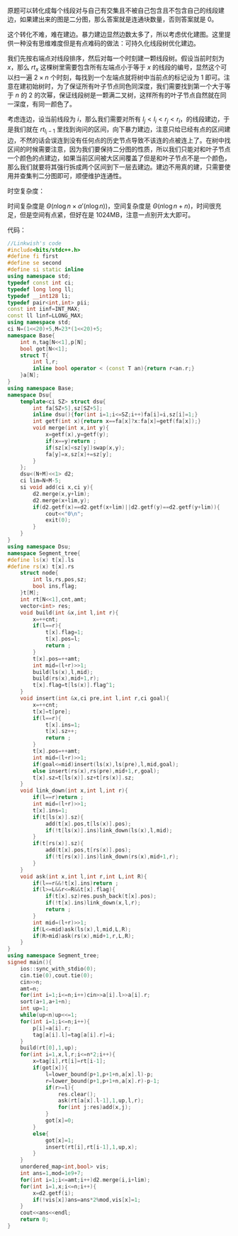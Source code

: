 原题可以转化成每个线段对与自己有交集且不被自己包含且不包含自己的线段建边，如果建出来的图是二分图，那么答案就是连通块数量，否则答案就是 $0$。

这个转化不难，难在建边。暴力建边显然边数太多了，所以考虑优化建图。这里提供一种没有思维难度但是有点难码的做法：可持久化线段树优化建边。

我们先按右端点对线段排序，然后对每一个时刻建一颗线段树。假设当前时刻为 $x$，那么 $rt_x$ 这棵树里需要包含所有左端点小于等于 $x$ 的线段的编号，显然这个可以扫一遍 $2\times n$ 个时刻，每找到一个左端点就将树中当前点的标记设为 $1$ 即可。注意在建初始树时，为了保证所有叶子节点同色同深度，我们需要找到第一个大于等于 $n$ 的 $2$ 的次幂，保证线段树是一颗满二叉树，这样所有的叶子节点自然就在同一深度，有同一颜色了。

考虑连边，设当前线段为 $i$，那么我们需要对所有 $l_j<l_i<r_j<r_i$，的线段建边，于是我们就在 $rt_{l_i-1}$ 里找到询问的区间，向下暴力建边，注意只给已经有点的区间建边，不然的话会误连到没有任何点的历史节点导致不该连的点被连上了。在树中找区间的时候需要注意，因为我们要保持二分图的性质，所以我们只能对和叶子节点一个颜色的点建边，如果当前区间被大区间覆盖了但是和叶子节点不是一个颜色，那么我们就要将其强行拆成两个区间到下一层去建边。建边不用真的建，只需要使用并查集判二分图即可，顺便维护连通性。

时空复杂度：

时间复杂度是 $\Theta(n\log n \times\alpha'(n\log n))$，空间复杂度是 $\Theta(n\log n+n)$，时间很充足，但是空间有点紧，但好在是 1024MB，注意一点别开太大即可。

代码：

```cpp
//Linkwish's code
#include<bits/stdc++.h>
#define fi first
#define se second
#define si static inline
using namespace std;
typedef const int ci;
typedef long long ll;
typedef __int128 li;
typedef pair<int,int> pii;
const int iinf=INT_MAX;
const ll linf=LLONG_MAX;
using namespace std;
ci N=(1<<20)+5,M=23*(1<<20)+5;
namespace Base{
	int n,tag[N<<1],p[N];
	bool got[N<<1];
	struct T{
		int l,r;
		inline bool operator < (const T an){return r<an.r;}
	}a[N];
}
using namespace Base;
namespace Dsu{
	template<ci SZ> struct dsu{
		int fa[SZ+5],sz[SZ+5];
		inline dsu(){for(int i=1;i<=SZ;i++)fa[i]=i,sz[i]=1;}
		int getf(int x){return x==fa[x]?x:fa[x]=getf(fa[x]);}
		void merge(int x,int y){
			x=getf(x),y=getf(y);
			if(x==y)return ;
			if(sz[x]<sz[y])swap(x,y);
			fa[y]=x,sz[x]+=sz[y];
		}
	};
	dsu<(N+M)<<1> d2;
	ci lim=N+M-5;
	si void add(ci x,ci y){
		d2.merge(x,y+lim);
		d2.merge(x+lim,y);
		if(d2.getf(x)==d2.getf(x+lim)||d2.getf(y)==d2.getf(y+lim)){
			cout<<"0\n";
			exit(0);
		}
	}
}
using namespace Dsu;
namespace Segment_tree{
#define ls(x) t[x].ls
#define rs(x) t[x].rs
	struct node{
		int ls,rs,pos,sz;
		bool ins,flag;
	}t[M];
	int rt[N<<1],cnt,amt;
	vector<int> res;
	void build(int &x,int l,int r){
		x=++cnt;
		if(l==r){
			t[x].flag=1;
			t[x].pos=l;
			return ;
		}
		t[x].pos=++amt;
		int mid=(l+r)>>1;
		build(ls(x),l,mid);
		build(rs(x),mid+1,r);
		t[x].flag=t[ls(x)].flag^1;
	}
	void insert(int &x,ci pre,int l,int r,ci goal){
		x=++cnt;
		t[x]=t[pre];
		if(l==r){
			t[x].ins=1;
			t[x].sz++;
			return ;
		}
		t[x].pos=++amt;
		int mid=(l+r)>>1;
		if(goal<=mid)insert(ls(x),ls(pre),l,mid,goal);
		else insert(rs(x),rs(pre),mid+1,r,goal);
		t[x].sz=t[ls(x)].sz+t[rs(x)].sz;
	}
	void link_down(int x,int l,int r){
		if(l==r)return ;
		int mid=(l+r)>>1;
		t[x].ins=1;
		if(t[ls(x)].sz){
			add(t[x].pos,t[ls(x)].pos);
			if(!t[ls(x)].ins)link_down(ls(x),l,mid);
		}
		if(t[rs(x)].sz){
			add(t[x].pos,t[rs(x)].pos);
			if(!t[rs(x)].ins)link_down(rs(x),mid+1,r);
		}
	}
	void ask(int x,int l,int r,int L,int R){
		if(l==r&&!t[x].ins)return ;
		if(l>=L&&r<=R&&t[x].flag){
			if(t[x].sz)res.push_back(t[x].pos);
			if(!t[x].ins)link_down(x,l,r);
			return ;
		}
		int mid=(l+r)>>1;
		if(L<=mid)ask(ls(x),l,mid,L,R);
		if(R>mid)ask(rs(x),mid+1,r,L,R);
	}
}
using namespace Segment_tree;
signed main(){
	ios::sync_with_stdio(0);
	cin.tie(0),cout.tie(0);
	cin>>n;
	amt=n;
	for(int i=1;i<=n;i++)cin>>a[i].l>>a[i].r;
	sort(a+1,a+1+n);
	int up=1;
	while(up<n)up<<=1;
	for(int i=1;i<=n;i++){
		p[i]=a[i].r;
		tag[a[i].l]=tag[a[i].r]=i;
	}
	build(rt[0],1,up);
	for(int i=1,x,l,r;i<=n*2;i++){
		x=tag[i],rt[i]=rt[i-1];
		if(got[x]){
			l=lower_bound(p+1,p+1+n,a[x].l)-p;
			r=lower_bound(p+1,p+1+n,a[x].r)-p-1;
			if(r>=l){
				res.clear();
				ask(rt[a[x].l-1],1,up,l,r);
				for(int j:res)add(x,j);
			}
			got[x]=0;
		}
		else{
			got[x]=1;
			insert(rt[i],rt[i-1],1,up,x);
		}
	}
	unordered_map<int,bool> vis;
	int ans=1,mod=1e9+7;
	for(int i=1;i<=amt;i++)d2.merge(i,i+lim);
	for(int i=1,x;i<=n;i++){
		x=d2.getf(i);
		if(!vis[x])ans=ans*2%mod,vis[x]=1;
	}
	cout<<ans<<endl;
	return 0;
}
```
